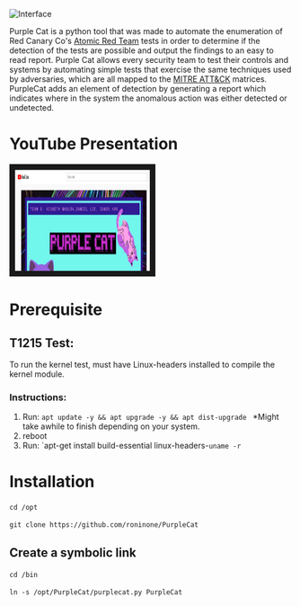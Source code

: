 ![Interface](/src/PurpleCat.png)

Purple Cat is a python tool that was made to automate the enumeration of Red Canary Co's [Atomic Red Team](https://github.com/redcanaryco/atomic-red-team) tests in order to determine if the detection of the tests are possible and output the findings to an easy to read report. Purple Cat allows every security team to test their controls and systems by automating simple tests that exercise the same techniques used by adversaries, which are all mapped to the [MITRE ATT&CK](https://attack.mitre.org/) matrices. PurpleCat adds an element of detection by generating a report which indicates where in the system the anomalous action was either detected or undetected. 

# YouTube Presentation

<a href="http://www.youtube.com/watch?feature=player_embedded&v=AsBeQ7xuN9M" target="_blank"><img src=/src/PurpleCatYoutube.PNG width="240" height="180" border="10" /></a>

# Prerequisite
## T1215 Test:
To run the kernel test, must have Linux-headers installed to compile the kernel module.

### Instructions:
1. Run: `apt update -y && apt upgrade -y && apt dist-upgrade `
*Might take awhile to finish depending on your system.
2. reboot
3. Run: `apt-get install build-essential linux-headers-``uname -r``

# Installation
`cd /opt`

`git clone https://github.com/roninone/PurpleCat`

## Create a symbolic link
`cd /bin`

`ln -s /opt/PurpleCat/purplecat.py PurpleCat`
